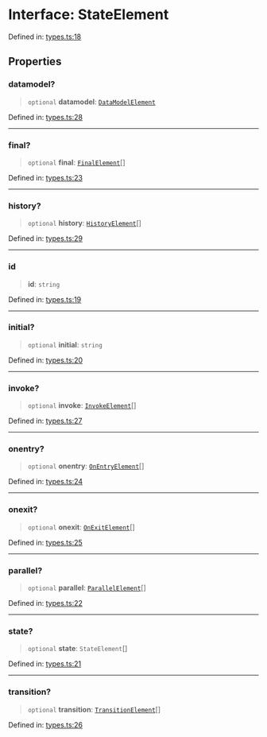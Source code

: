 # Interface: StateElement

Defined in: [types.ts:18](https://github.com/caweinshenker/scxml-js/blob/7dd2f3af253aee1431983d9212ae959f7d7083ba/src/types.ts#L18)

## Properties

### datamodel?

> `optional` **datamodel**: [`DataModelElement`](DataModelElement.md)

Defined in: [types.ts:28](https://github.com/caweinshenker/scxml-js/blob/7dd2f3af253aee1431983d9212ae959f7d7083ba/src/types.ts#L28)

***

### final?

> `optional` **final**: [`FinalElement`](FinalElement.md)[]

Defined in: [types.ts:23](https://github.com/caweinshenker/scxml-js/blob/7dd2f3af253aee1431983d9212ae959f7d7083ba/src/types.ts#L23)

***

### history?

> `optional` **history**: [`HistoryElement`](HistoryElement.md)[]

Defined in: [types.ts:29](https://github.com/caweinshenker/scxml-js/blob/7dd2f3af253aee1431983d9212ae959f7d7083ba/src/types.ts#L29)

***

### id

> **id**: `string`

Defined in: [types.ts:19](https://github.com/caweinshenker/scxml-js/blob/7dd2f3af253aee1431983d9212ae959f7d7083ba/src/types.ts#L19)

***

### initial?

> `optional` **initial**: `string`

Defined in: [types.ts:20](https://github.com/caweinshenker/scxml-js/blob/7dd2f3af253aee1431983d9212ae959f7d7083ba/src/types.ts#L20)

***

### invoke?

> `optional` **invoke**: [`InvokeElement`](InvokeElement.md)[]

Defined in: [types.ts:27](https://github.com/caweinshenker/scxml-js/blob/7dd2f3af253aee1431983d9212ae959f7d7083ba/src/types.ts#L27)

***

### onentry?

> `optional` **onentry**: [`OnEntryElement`](OnEntryElement.md)[]

Defined in: [types.ts:24](https://github.com/caweinshenker/scxml-js/blob/7dd2f3af253aee1431983d9212ae959f7d7083ba/src/types.ts#L24)

***

### onexit?

> `optional` **onexit**: [`OnExitElement`](OnExitElement.md)[]

Defined in: [types.ts:25](https://github.com/caweinshenker/scxml-js/blob/7dd2f3af253aee1431983d9212ae959f7d7083ba/src/types.ts#L25)

***

### parallel?

> `optional` **parallel**: [`ParallelElement`](ParallelElement.md)[]

Defined in: [types.ts:22](https://github.com/caweinshenker/scxml-js/blob/7dd2f3af253aee1431983d9212ae959f7d7083ba/src/types.ts#L22)

***

### state?

> `optional` **state**: `StateElement`[]

Defined in: [types.ts:21](https://github.com/caweinshenker/scxml-js/blob/7dd2f3af253aee1431983d9212ae959f7d7083ba/src/types.ts#L21)

***

### transition?

> `optional` **transition**: [`TransitionElement`](TransitionElement.md)[]

Defined in: [types.ts:26](https://github.com/caweinshenker/scxml-js/blob/7dd2f3af253aee1431983d9212ae959f7d7083ba/src/types.ts#L26)
